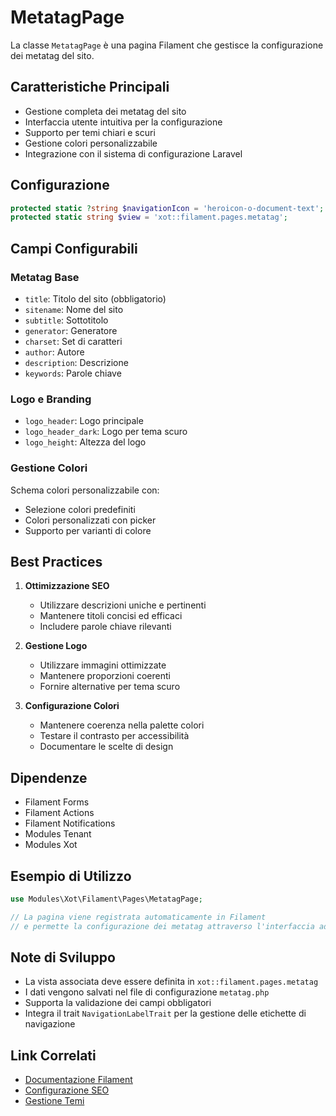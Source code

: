 # MetatagPage

La classe `MetatagPage` è una pagina Filament che gestisce la configurazione dei metatag del sito.

## Caratteristiche Principali

- Gestione completa dei metatag del sito
- Interfaccia utente intuitiva per la configurazione
- Supporto per temi chiari e scuri
- Gestione colori personalizzabile
- Integrazione con il sistema di configurazione Laravel

## Configurazione

```php
protected static ?string $navigationIcon = 'heroicon-o-document-text';
protected static string $view = 'xot::filament.pages.metatag';
```

## Campi Configurabili

### Metatag Base
- `title`: Titolo del sito (obbligatorio)
- `sitename`: Nome del sito
- `subtitle`: Sottotitolo
- `generator`: Generatore
- `charset`: Set di caratteri
- `author`: Autore
- `description`: Descrizione
- `keywords`: Parole chiave

### Logo e Branding
- `logo_header`: Logo principale
- `logo_header_dark`: Logo per tema scuro
- `logo_height`: Altezza del logo

### Gestione Colori
Schema colori personalizzabile con:
- Selezione colori predefiniti
- Colori personalizzati con picker
- Supporto per varianti di colore

## Best Practices

1. **Ottimizzazione SEO**
   - Utilizzare descrizioni uniche e pertinenti
   - Mantenere titoli concisi ed efficaci
   - Includere parole chiave rilevanti

2. **Gestione Logo**
   - Utilizzare immagini ottimizzate
   - Mantenere proporzioni coerenti
   - Fornire alternative per tema scuro

3. **Configurazione Colori**
   - Mantenere coerenza nella palette colori
   - Testare il contrasto per accessibilità
   - Documentare le scelte di design

## Dipendenze

- Filament Forms
- Filament Actions
- Filament Notifications
- Modules Tenant
- Modules Xot

## Esempio di Utilizzo

```php
use Modules\Xot\Filament\Pages\MetatagPage;

// La pagina viene registrata automaticamente in Filament
// e permette la configurazione dei metatag attraverso l'interfaccia admin
```

## Note di Sviluppo

- La vista associata deve essere definita in `xot::filament.pages.metatag`
- I dati vengono salvati nel file di configurazione `metatag.php`
- Supporta la validazione dei campi obbligatori
- Integra il trait `NavigationLabelTrait` per la gestione delle etichette di navigazione

## Link Correlati

- [Documentazione Filament](../../../docs/filament/index.md)
- [Configurazione SEO](../../../docs/seo/index.md)
- [Gestione Temi](../../../docs/themes/index.md) 